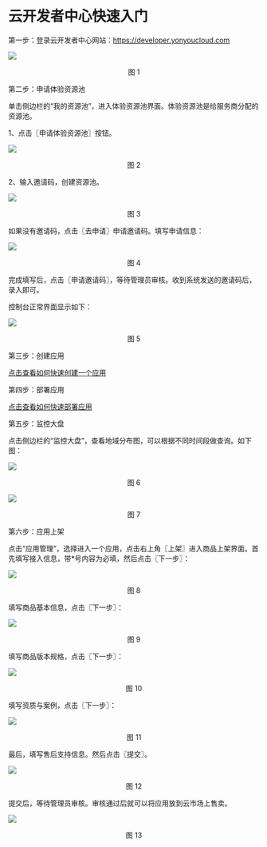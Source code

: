 # 云开发者中心快速入门

第一步：登录云开发者中心网站：https://developer.yonyoucloud.com

![](/articles/cloud/images/image2.png)
<p align="center">图 1</p>

第二步：申请体验资源池

单击侧边栏的“我的资源池”，进入体验资源池界面。体验资源池是给服务商分配的资源池。

1、点击〖申请体验资源池〗按钮。

![](/articles/cloud/images/image3.png)
<p align="center">图 2</p>

2、输入邀请码，创建资源池。

![](/articles/cloud/images/image4.png)
<p align="center">图 3</p>

如果没有邀请码，点击〖去申请〗申请邀请码。填写申请信息：

![](/articles/cloud/images/image5.png)
<p align="center">图 4</p>

完成填写后，点击〖申请邀请码〗，等待管理员审核。收到系统发送的邀请码后，录入即可。

控制台正常界面显示如下：

![](/articles/cloud/images/image6.png)
<p align="center">图 5</p>

第三步：创建应用

[点击查看如何快速创建一个应用](/articles/cloud/2-/scene1.md)

第四步：部署应用

[点击查看如何快速部署应用](/articles/cloud/2-/scene2.md)

第五步：监控大盘

点击侧边栏的“监控大盘”，查看地域分布图，可以根据不同时间段做查询。如下图：

![](/articles/cloud/images/image18.png)
<p align="center">图 6</p>

![](/articles/cloud/images/image19.png)
<p align="center">图 7</p>

第六步：应用上架

点击“应用管理”，选择进入一个应用，点击右上角〖上架〗进入商品上架界面。首先填写接入信息，带*号内容为必填，然后点击〖下一步〗：

![](/articles/cloud/images/image21.png)
<p align="center">图 8</p>

填写商品基本信息，点击〖下一步〗：

![](/articles/cloud/images/image22.png)
<p align="center">图 9</p>

填写商品版本规格，点击〖下一步〗：

![](/articles/cloud/images/image23.png)
<p align="center">图 10</p>

填写资质与案例，点击〖下一步〗：

![](/articles/cloud/images/image24.png)
<p align="center">图 11</p>

最后，填写售后支持信息。然后点击〖提交〗。

![](/articles/cloud/images/image25.png)
<p align="center">图 12</p>

提交后，等待管理员审核。审核通过后就可以将应用放到云市场上售卖。

![](/articles/cloud/images/image26.png)
<p align="center">图 13</p>









